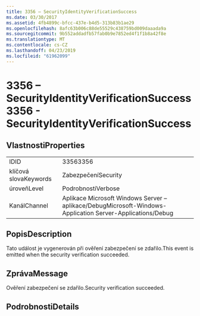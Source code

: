 ```yaml
---
title: 3356 – SecurityIdentityVerificationSuccess
ms.date: 03/30/2017
ms.assetid: 4fb4899c-bfcc-437e-b4d5-313b83b1ae29
ms.openlocfilehash: 8afc63b006c88de55529c438759bd009daaada9a
ms.sourcegitcommit: 9b552addadfb57fab0b9e7852ed4f1f1b8a42f8e
ms.translationtype: MT
ms.contentlocale: cs-CZ
ms.lasthandoff: 04/23/2019
ms.locfileid: "61962099"
---
```

# <a name="3356---securityidentityverificationsuccess"></a><span data-ttu-id="dc451-102">3356 – SecurityIdentityVerificationSuccess</span><span class="sxs-lookup"><span data-stu-id="dc451-102">3356 - SecurityIdentityVerificationSuccess</span></span>
## <a name="properties"></a><span data-ttu-id="dc451-103">Vlastnosti</span><span class="sxs-lookup"><span data-stu-id="dc451-103">Properties</span></span>  
  
|||  
|-|-|  
|<span data-ttu-id="dc451-104">ID</span><span class="sxs-lookup"><span data-stu-id="dc451-104">ID</span></span>|<span data-ttu-id="dc451-105">3356</span><span class="sxs-lookup"><span data-stu-id="dc451-105">3356</span></span>|  
|<span data-ttu-id="dc451-106">klíčová slova</span><span class="sxs-lookup"><span data-stu-id="dc451-106">Keywords</span></span>|<span data-ttu-id="dc451-107">Zabezpečení</span><span class="sxs-lookup"><span data-stu-id="dc451-107">Security</span></span>|  
|<span data-ttu-id="dc451-108">úroveň</span><span class="sxs-lookup"><span data-stu-id="dc451-108">Level</span></span>|<span data-ttu-id="dc451-109">Podrobnosti</span><span class="sxs-lookup"><span data-stu-id="dc451-109">Verbose</span></span>|  
|<span data-ttu-id="dc451-110">Kanál</span><span class="sxs-lookup"><span data-stu-id="dc451-110">Channel</span></span>|<span data-ttu-id="dc451-111">Aplikace Microsoft Windows Server – aplikace/Debug</span><span class="sxs-lookup"><span data-stu-id="dc451-111">Microsoft-Windows-Application Server-Applications/Debug</span></span>|  
  
## <a name="description"></a><span data-ttu-id="dc451-112">Popis</span><span class="sxs-lookup"><span data-stu-id="dc451-112">Description</span></span>  
 <span data-ttu-id="dc451-113">Tato událost je vygenerován při ověření zabezpečení se zdařilo.</span><span class="sxs-lookup"><span data-stu-id="dc451-113">This event is emitted when the security verification succeeded.</span></span>  
  
## <a name="message"></a><span data-ttu-id="dc451-114">Zpráva</span><span class="sxs-lookup"><span data-stu-id="dc451-114">Message</span></span>  
 <span data-ttu-id="dc451-115">Ověření zabezpečení se zdařilo.</span><span class="sxs-lookup"><span data-stu-id="dc451-115">Security verification succeeded.</span></span>  
  
## <a name="details"></a><span data-ttu-id="dc451-116">Podrobnosti</span><span class="sxs-lookup"><span data-stu-id="dc451-116">Details</span></span>
